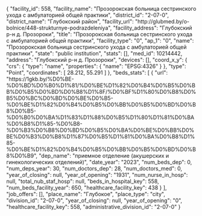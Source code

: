 {
    "facility_id": 558,
    "facility_name": "Прозорокская больница сестринского ухода с амбулаторией общей практики",
    "district_id": "2-07-0",
    "district_name": "Глубокский район",
    "facility_url": "http:\/\/glubmed.by\/o-bolnice\/448-strukturnye-podrazdeleniya",
    "facility_address": "Глубокский р-н д. Прозороки",
    "title": "Прозорокская больница сестринского ухода с амбулаторией общей практики",
    "facility_type": "0",
    "ap_1": "0",
    "name": "Прозорокская больница сестринского ухода с амбулаторией общей практики",
    "state": "public institution",
    "stats": [],
    "med_id": 10214442,
    "address": "Глубокский р-н д. Прозороки",
    "devices": [],
    "coord_x_y": {
        "crs": {
            "type": "name",
            "properties": {
                "name": "EPSG:4326"
            }
        },
        "type": "Point",
        "coordinates": [
            28.212,
            55.291
        ]
    },
    "beds_stats": [
        {
            "url": "https:\/\/1gkb.by\/%D0%BE-%D0%BD%D0%B0%D1%81\/%D0%BE%D1%82%D0%B4%D0%B5%D0%BB%D0%B5%D0%BD%D0%B8%D1%8F\/%D0%BF%D1%80%D0%B8%D0%B5%D0%BC%D0%BD%D0%BE%D0%B5-%D0%BE%D1%82%D0%B4%D0%B5%D0%BB%D0%B5%D0%BD%D0%B8%D0%B5-%D0%B0%D0%BA%D1%83%D1%88%D0%B5%D1%80%D1%81%D0%BA%D0%B8%D1%85-%D0%B8-%D0%B3%D0%B8%D0%BD%D0%B5%D0%BA%D0%BE%D0%BB%D0%BE%D0%B3%D0%B8%D1%87%D0%B5%D1%81%D0%BA%D0%B8%D1%85-%D0%BE%D1%82%D0%B4%D0%B5%D0%BB%D0%B5%D0%BD%D0%B8%D0%B9",
            "dep_name": "приемное отделение (акушерских и гинекологических отделений)",
            "date_year": "2023",
            "num_beds_dep": 0,
            "num_deps_year": 30,
            "num_doctors_dep": 28,
            "num_doctors_med": 0,
            "year_of_closing": null,
            "year_of_opening": "1931",
            "num_nurse_in_hosp": null,
            "total_nub_staf_hosp": null,
            "beds_in_hospital_key": 558,
            "num_beds_facility_year": 650,
            "healthcare_facility_key": 438
        }
    ],
    "job_offers": [],
    "place_name": "Глубокое",
    "place_type": "city",
    "division_id": "2-07-0",
    "year_of_closing": null,
    "year_of_opening": "0",
    "healthcare_facility_key": 558,
    "administrative_division_id": "2-07-0"
}